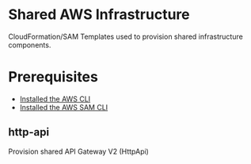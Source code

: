 # Shared AWS Infrastructure
CloudFormation/SAM Templates used to provision shared infrastructure components.

# Prerequisites
* [Installed the AWS CLI](https://docs.aws.amazon.com/cli/latest/userguide/install-cliv2.html) 
* [Installed the AWS SAM CLI](https://docs.aws.amazon.com/serverless-application-model/latest/developerguide/serverless-sam-cli-install.html)

## http-api
Provision shared API Gateway V2 (HttpApi)


